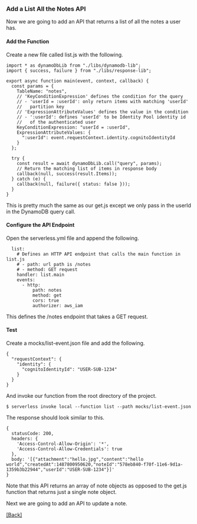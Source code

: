### **Add a List All the Notes API**
Now we are going to add an API that returns a list of all the notes a user has.

#### Add the Function
Create a new file called list.js with the following.

```
import * as dynamoDbLib from "./libs/dynamodb-lib";
import { success, failure } from "./libs/response-lib";

export async function main(event, context, callback) {
  const params = {
    TableName: "notes",
    // 'KeyConditionExpression' defines the condition for the query
    // - 'userId = :userId': only return items with matching 'userId'
    //   partition key
    // 'ExpressionAttributeValues' defines the value in the condition
    // - ':userId': defines 'userId' to be Identity Pool identity id
    //   of the authenticated user
    KeyConditionExpression: "userId = :userId",
    ExpressionAttributeValues: {
      ":userId": event.requestContext.identity.cognitoIdentityId
    }
  };

  try {
    const result = await dynamoDbLib.call("query", params);
    // Return the matching list of items in response body
    callback(null, success(result.Items));
  } catch (e) {
    callback(null, failure({ status: false }));
  }
}
```

This is pretty much the same as our get.js except we only pass in the userId in the DynamoDB query call.

#### Configure the API Endpoint
Open the serverless.yml file and append the following.

```
  list:
    # Defines an HTTP API endpoint that calls the main function in list.js
    # - path: url path is /notes
    # - method: GET request
    handler: list.main
    events:
      - http:
          path: notes
          method: get
          cors: true
          authorizer: aws_iam
```

This defines the /notes endpoint that takes a GET request.

#### Test
Create a mocks/list-event.json file and add the following.

```
{
  "requestContext": {
    "identity": {
      "cognitoIdentityId": "USER-SUB-1234"
    }
  }
}
```

And invoke our function from the root directory of the project.

```
$ serverless invoke local --function list --path mocks/list-event.json
```

The response should look similar to this.

```
{
  statusCode: 200,
  headers: {
    'Access-Control-Allow-Origin': '*',
    'Access-Control-Allow-Credentials': true
  },
  body: '[{"attachment":"hello.jpg","content":"hello world","createdAt":1487800950620,"noteId":"578eb840-f70f-11e6-9d1a-1359b3b22944","userId":"USER-SUB-1234"}]'
}
```

Note that this API returns an array of note objects as opposed to the get.js function that returns just a single note object.

Next we are going to add an API to update a note.


[[Back]](https://github.com/eksant/serverless-react-aws)
